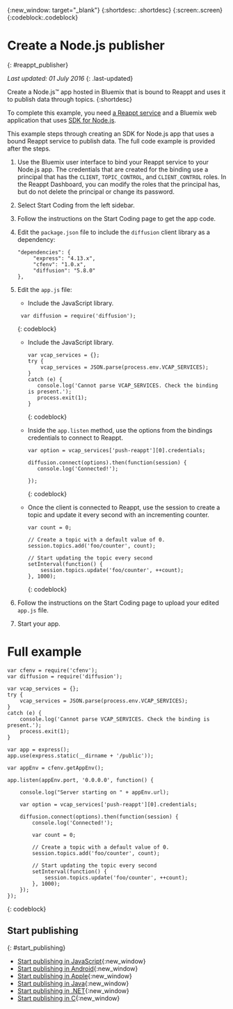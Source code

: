 {:new_window: target="_blank"}
{:shortdesc: .shortdesc}
{:screen:.screen}
{:codeblock:.codeblock}


# Create a Node.js publisher
{: #reappt_publisher}

*Last updated: 01 July 2016*
{: .last-updated}


Create a Node.js™ app hosted in Bluemix that is bound to Reappt and uses it to publish data through topics.
{:shortdesc}


To complete this example, you need [a Reappt service](https://console.ng.bluemix.net/catalog/services/reappt-from-push-technology/) and a Bluemix web application that uses [SDK for Node.js](https://console.ng.bluemix.net/catalog/starters/sdk-for-nodejs/).  


This example steps through creating an SDK for Node.js app that uses a bound Reappt service to publish data. The full code example is provided after the steps.


1. Use the Bluemix user interface to bind your Reappt service to your Node.js app.
   The credentials that are created for the binding use a principal that has the `CLIENT`, `TOPIC_CONTROL`, and `CLIENT_CONTROL` roles. In the Reappt Dashboard, you can modify the roles that the principal has, but do not delete the principal or change its password.

2. Select Start Coding from the left sidebar.

3. Follow the instructions on the Start Coding page to get the app code.

4. Edit the `package.json` file to include the `diffusion` client library as a dependency:
   ```
   "dependencies": {
        "express": "4.13.x",
        "cfenv": "1.0.x",
        "diffusion": "5.8.0"
   },
   ```

5. Edit the `app.js` file:
   *  Include the JavaScript library.
     
     ```
      var diffusion = require('diffusion');
      ```
      {: codeblock}
   *  Include the JavaScript library.

      ```
      var vcap_services = {};
      try {
          vcap_services = JSON.parse(process.env.VCAP_SERVICES);
      }
      catch (e) {
	     console.log('Cannot parse VCAP_SERVICES. Check the binding is present.');
	     process.exit(1);
      }
      ```
      {: codeblock}
   *  Inside the `app.listen` method, use the options from the bindings credentials to connect to Reappt.
 
      ```
      var option = vcap_services['push-reappt'][0].credentials;

      diffusion.connect(options).then(function(session) {
         console.log('Connected!');

      });
      ```  
      {: codeblock}    
   *  Once the client is connected to Reappt, use the session to create a topic and update it every second with an incrementing counter.
      ```
      var count = 0;
        
      // Create a topic with a default value of 0. 
      session.topics.add('foo/counter', count);
  
      // Start updating the topic every second
      setInterval(function() {
          session.topics.update('foo/counter', ++count);
      }, 1000);
      ```
      {: codeblock}
5. Follow the instructions on the Start Coding page to upload your edited `app.js` file.

6. Start your app.



# Full example 

```
var cfenv = require('cfenv');
var diffusion = require('diffusion');

var vcap_services = {};
try {
	vcap_services = JSON.parse(process.env.VCAP_SERVICES);
}
catch (e) {
	console.log('Cannot parse VCAP_SERVICES. Check the binding is present.');
	process.exit(1);
}

var app = express();
app.use(express.static(__dirname + '/public'));

var appEnv = cfenv.getAppEnv();

app.listen(appEnv.port, '0.0.0.0', function() {

    console.log("Server starting on " + appEnv.url);

    var option = vcap_services['push-reappt'][0].credentials;

    diffusion.connect(options).then(function(session) {
        console.log('Connected!');

        var count = 0;
        
        // Create a topic with a default value of 0. 
        session.topics.add('foo/counter', count);
  
        // Start updating the topic every second
        setInterval(function() {
            session.topics.update('foo/counter', ++count);
        }, 1000);
    });
});
```
{: codeblock}




## Start publishing
{: #start_publishing}

* [Start publishing in JavaScript](http://developer.reappt.io/docs/manual/html/developerguide/apis/javascript/getting_started_publisher.html){:new_window}
* [Start publishing in Android](http://developer.reappt.io/docs/manual/html/developerguide/apis/android/getting_started_publisher.html){:new_window}
* [Start publishing in Apple](http://developer.reappt.io/docs/manual/html/developerguide/apis/apple/getting_started_publisher.html){:new_window}
* [Start publishing in Java](http://developer.reappt.io/docs/manual/html/developerguide/apis/java/getting_started_publisher.html){:new_window}
* [Start publishing in .NET](http://developer.reappt.io/docs/manual/html/developerguide/apis/dotnet/getting_started_publisher.html){:new_window}
* [Start publishing in C](http://developer.reappt.io/docs/manual/html/developerguide/apis/c/getting_started_publisher.html){:new_window}

 
